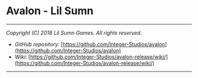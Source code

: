 # Avalon - Lil Sumn
---

*Copyright (C) 2018 Lil Sumn Games. All rights reserved.*

- *GitHub repository*: [https://github.com/Integer-Studios/avalon](https://github.com/Integer-Studios/avalon)
- *Wiki*: [https://github.com/Integer-Studios/avalon-release/wiki/](https://github.com/Integer-Studios/avalon-release/wiki/)

---


